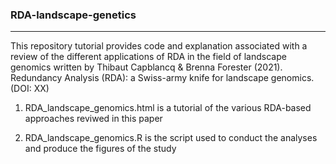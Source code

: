 ### RDA-landscape-genetics
-------------------

This repository tutorial provides code and explanation associated with a review of the different applications of RDA in the field of landscape genomics written by Thibaut Capblancq & Brenna Forester (2021). Redundancy Analysis (RDA): a Swiss-army knife for landscape genomics. (DOI: XX)

1. RDA_landscape_genomics.html is a tutorial of the various RDA-based approaches reviwed in this paper

2. RDA_landscape_genomics.R is the script used to conduct the analyses and produce the figures of the study
